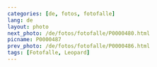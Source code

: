 ```yaml
---
categories: [de, fotos, fotofalle]
lang: de
layout: photo
next_photo: /de/fotos/fotofalle/P0000480.html
picname: P0000487
prev_photo: /de/fotos/fotofalle/P0000486.html
tags: [Fotofalle, Leopard]
---
```

